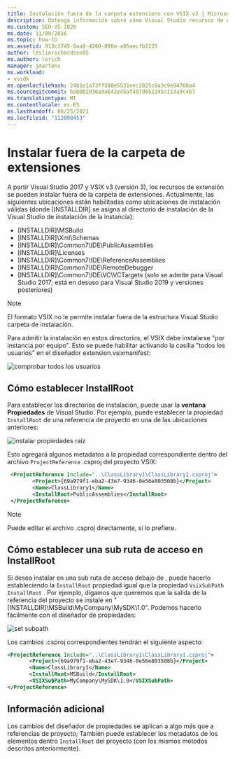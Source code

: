 ```yaml
---
title: Instalación fuera de la carpeta extensions con VSIX v3 | Microsoft Docs
description: Obtenga información sobre cómo Visual Studio recursos de extensión del SDK fuera de la carpeta de extensiones y qué ubicaciones son válidas.
ms.custom: SEO-VS-2020
ms.date: 11/09/2016
ms.topic: how-to
ms.assetid: 913c3745-8aa9-4260-886e-a05aecfb2225
author: leslierichardson95
ms.author: lerich
manager: jmartens
ms.workload:
- vssdk
ms.openlocfilehash: 24b1e1a73ff588e5531eec2025c8a3c9e94760a4
ms.sourcegitcommit: bab002936a9a642e45af407d652345c113a9c467
ms.translationtype: MT
ms.contentlocale: es-ES
ms.lasthandoff: 06/25/2021
ms.locfileid: "112898453"
---
```

# <a name="install-outside-the-extensions-folder"></a>Instalar fuera de la carpeta de extensiones

A partir Visual Studio 2017 y VSIX v3 (versión 3), los recursos de extensión se pueden instalar fuera de la carpeta de extensiones. Actualmente, las siguientes ubicaciones están habilitadas como ubicaciones de instalación válidas (donde [INSTALLDIR] se asigna al directorio de instalación de la Visual Studio de instalación de la instancia):

* [INSTALLDIR]\MSBuild
* [INSTALLDIR]\Xml\Schemas
* [INSTALLDIR]\Common7\IDE\PublicAssemblies
* [INSTALLDIR]\Licenses
* [INSTALLDIR]\Common7\IDE\ReferenceAssemblies
* [INSTALLDIR]\Common7\IDE\RemoteDebugger
* [INSTALLDIR]\Common7\IDE\VC\VCTargets (solo se admite para Visual Studio 2017; está en desuso para Visual Studio 2019 y versiones posteriores)

> [!NOTE]
> El formato VSIX no le permite instalar fuera de la estructura Visual Studio carpeta de instalación. 

Para admitir la instalación en estos directorios, el VSIX debe instalarse "por instancia por equipo". Esto se puede habilitar activando la casilla "todos los usuarios" en el diseñador extension.vsixmanifest:

![comprobar todos los usuarios](media/check-all-users.png)

## <a name="how-to-set-the-installroot"></a>Cómo establecer InstallRoot

Para establecer los directorios de instalación, puede usar la **ventana Propiedades** de Visual Studio. Por ejemplo, puede establecer la propiedad `InstallRoot` de una referencia de proyecto en una de las ubicaciones anteriores:

![instalar propiedades raíz](media/install-root-properties.png)

Esto agregará algunos metadatos a la propiedad correspondiente dentro del archivo `ProjectReference` .csproj del proyecto VSIX:

```xml
 <ProjectReference Include="..\ClassLibrary1\ClassLibrary1.csproj">
        <Project>{69a979f1-eba2-43e7-9346-0e56e803508b}</Project>
        <Name>ClassLibrary1</Name>
        <InstallRoot>PublicAssemblies</InstallRoot>
 </ProjectReference>
```

> [!NOTE]
> Puede editar el archivo .csproj directamente, si lo prefiere.

## <a name="how-to-set-a-subpath-under-the-installroot"></a>Cómo establecer una sub ruta de acceso en InstallRoot

Si desea instalar en una sub ruta de acceso debajo de , puede hacerlo estableciendo la `InstallRoot` propiedad igual que la propiedad `VsixSubPath` `InstallRoot` . Por ejemplo, digamos que queremos que la salida de la referencia del proyecto se instale en "[INSTALLDIR]\MSBuild\MyCompany\MySDK\1.0". Podemos hacerlo fácilmente con el diseñador de propiedades:

![set subpath](media/set-subpath.png)

Los cambios .csproj correspondientes tendrán el siguiente aspecto:

```xml
<ProjectReference Include="..\ClassLibrary1\ClassLibrary1.csproj">
       <Project>{69a979f1-eba2-43e7-9346-0e56e803508b}</Project>
       <Name>ClassLibrary1</Name>
       <InstallRoot>MSBuild</InstallRoot>
       <VSIXSubPath>MyCompany\MySDK\1.0</VSIXSubPath>
</ProjectReference>
```

## <a name="extra-information"></a>Información adicional

Los cambios del diseñador de propiedades se aplican a algo más que a referencias de proyecto; También puede establecer los metadatos de los elementos dentro `InstallRoot` del proyecto (con los mismos métodos descritos anteriormente).
